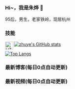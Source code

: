 ###  Hi~，我是朱烨 👋

95后，男生，老家铁岭，现居杭州

### 技能
<img align="left" alt="HTML5" width="26px" src="https://zhuye-1308301598.file.myqcloud.com/icons/html.png" />

[![zhuye's GitHub stats](https://github-readme-stats.vercel.app/api?username=yliaz&count_private=true&show_icons=true&locale=cn)](https://github.com/anuraghazra/github-readme-stats)

[![Top Langs](https://github-readme-stats.vercel.app/api/top-langs/?username=yliaz&layout=compact&locale=cn)](https://github.com/anuraghazra/github-readme-stats)

### 最新博客(每日0点自动更新)
<!-- BLOG-POST-LIST:START -->
<!-- BLOG-POST-LIST:END -->

### 最新视频(每日0点自动更新)
<!-- BILIBILI:START -->
<!-- BILIBILI:END -->